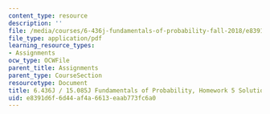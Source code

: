 ```yaml
---
content_type: resource
description: ''
file: /media/courses/6-436j-fundamentals-of-probability-fall-2018/e8391d6f6d44af4a6613eaab773fc6a0_MIT6_436JF18_hw5solutions.pdf
file_type: application/pdf
learning_resource_types:
- Assignments
ocw_type: OCWFile
parent_title: Assignments
parent_type: CourseSection
resourcetype: Document
title: 6.436J / 15.085J Fundamentals of Probability, Homework 5 Solutions
uid: e8391d6f-6d44-af4a-6613-eaab773fc6a0
---
```

